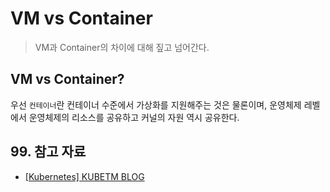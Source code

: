 # VM vs Container

> VM과 Container의 차이에 대해 짚고 넘어간다.

## VM vs Container?

우선 `컨테이너`란 컨테이너 수준에서 가상화를 지원해주는 것은 물론이며,
운영체제 레벨에서 운영체제의 리소스를 공유하고 커널의 자원 역시 공유한다.

## 99. 참고 자료

- [[Kubernetes] KUBETM BLOG](https://kubetm.github.io/k8s/01-beginner-index/)